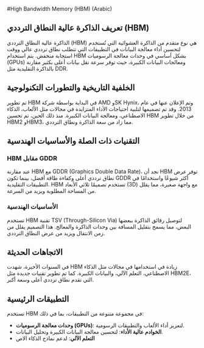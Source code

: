 #High Bandwidth Memory (HBM) (Arabic)

## تعريف الذاكرة عالية النطاق الترددي (HBM)

الذاكرة عالية النطاق الترددي (HBM) هي نوع متقدم من الذاكرة العشوائية التي تُستخدم لتحسين أداء معالجة البيانات في التطبيقات التي تتطلب نطاق ترددي عالي ووقت استجابة منخفض. يتم استخدام HBM بشكل أساسي في وحدات معالجة الرسوميات (GPUs) ومعالجات البيانات الكبيرة، حيث توفر سرعة نقل بيانات أعلى بكثير مقارنة بالذاكرة التقليدية مثل DDR.

## الخلفية التاريخية والتطورات التكنولوجية

تم تطوير HBM في البداية بواسطة شركة AMD وSK Hynix، وتم الإعلان عنها في عام 2013. وقد تم تصميمها لتلبية احتياجات الأداء المتزايدة في مجالات مثل الألعاب، الذكاء الاصطناعي، ومعالجة البيانات الكبيرة. منذ ذلك الحين، تم تحسين HBM من خلال تطوير HBM2 وHBM3، مما زاد من سعة الذاكرة ونطاق الترددي.

## التقنيات ذات الصلة والأساسيات الهندسية

### HBM مقابل GDDR

عند مقارنة HBM مع GDDR (Graphics Double Data Rate)، نجد أن HBM توفر عرض نطاق ترددي أعلى وكفاءة طاقة أفضل، بينما تكون GDDR أكثر شيوعًا واستخدامًا في التطبيقات التقليدية. HBM تستخدم تصميمًا ثلاثي الأبعاد (3D) مع واجهة صغيرة، مما يقلل من المساحة المطلوبة ويزيد من السرعة.

### الأساسيات الهندسية

تستخدم HBM تقنية TSV (Through-Silicon Via) لتوصيل رقائق الذاكرة ببعضها البعض، مما يسمح بتقليل المسافة بين وحدات الذاكرة والمعالج. هذا التصميم يقلل من زمن الانتقال ويزيد من عرض النطاق الترددي.

## الاتجاهات الحديثة

في السنوات الأخيرة، شهدت HBM زيادة في استخدامها في مجالات مثل الذكاء الاصطناعي، التعلم الآلي، والبيانات الكبيرة. كما تم تطوير تقنيات جديدة مثل HBM2E، التي تقدم نطاق ترددي أعلى وسعة أكبر.

## التطبيقات الرئيسية

تستخدم HBM في مجموعة متنوعة من التطبيقات، بما في ذلك:

- **وحدات معالجة الرسوميات (GPUs)**: لتعزيز أداء الألعاب والتطبيقات الرسومية.
- **الخوادم عالية الأداء**: لتحسين معالجة البيانات الكبيرة وتحليل البيانات.
- **التعلم الآلي**: لدعم نماذج الذكاء الاص